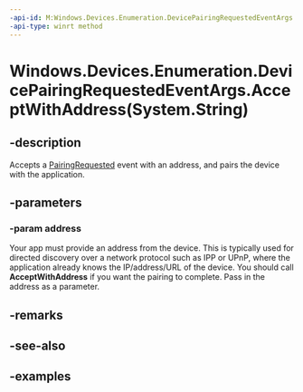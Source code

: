 ```yaml
---
-api-id: M:Windows.Devices.Enumeration.DevicePairingRequestedEventArgs.AcceptWithAddress(System.String)
-api-type: winrt method
---
```


# Windows.Devices.Enumeration.DevicePairingRequestedEventArgs.AcceptWithAddress(System.String)

<!--
public void AcceptWithAddress (string address);
-->


## -description

Accepts a [PairingRequested](deviceinformationcustompairing_pairingrequested.md) event with an address, and pairs the device with the application.

## -parameters

### -param address

Your app must provide an address from the device. This is typically used for directed discovery over a network protocol such as IPP or UPnP, where the application already knows the IP/address/URL of the device. You should call **AcceptWithAddress** if you want the pairing to complete. Pass in the address as a parameter.

## -remarks

## -see-also

## -examples
